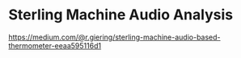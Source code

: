 # Sterling Machine Audio Analysis

https://medium.com/@r.giering/sterling-machine-audio-based-thermometer-eeaa595116d1
